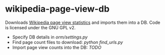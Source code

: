 wikipedia-page-view-db
===============

Downloads [Wikipedia page view statistics](http://dumps.wikimedia.org/other/pagecounts-raw/) and imports them into a DB. Code is licensed under the GNU GPL v2.
* Specify DB details in *orm/settings.py*
* Find page count files to download: *python find_urls.py*
* Import page view counts into the DB: *TODO*
